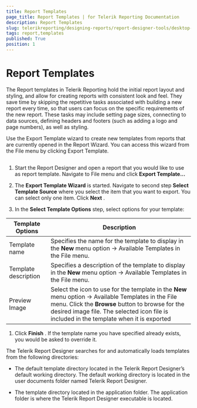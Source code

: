 ```yaml
---
title: Report Templates
page_title: Report Templates | for Telerik Reporting Documentation
description: Report Templates
slug: telerikreporting/designing-reports/report-designer-tools/desktop-designers/standalone-report-designer/report-templates
tags: report,templates
published: True
position: 1
---
```


# Report Templates



The Report templates in Telerik Reporting hold the initial report layout and styling, and allow for creating reports         with consistent look and feel. They save time by skipping the repetitive tasks associated with building a new report every         time, so that users can focus on the specific requirements of the new report. These tasks may include setting page sizes,         connecting to data sources, defining headers and footers (such as adding a logo and page numbers), as well as styling.       

Use the Export Template wizard to create new templates from reports that are currently opened in the Report Wizard.         You can access this wizard from the File menu by clicking Export Template.       

## 

1. Start the Report Designer and open a report that you would like to use as report template. Navigate to File menu and click __Export Template...__ 

1. The __Export Template Wizard__  is started. Navigate to second step __Select Template Source__  where you select the item that you want to export. You can select only one item. Click __Next__ .             

1. In the __Select Template Options__  step, select options for your template:             

| Template Options | Description |
| ------ | ------ |
|Template name|Specifies the name for the template to display in the __New__ menu option -> Available Templates in the File menu.|
|Template description|Specifies a description of the template to display in the __New__ menu option -> Available Templates in the File menu.|
|Preview Image|Select the icon to use for the template in the __New__ menu option -> Available Templates in the File menu. Click the __Browse__ button to browse for the desired image file. The selected icon file is included in the template when it is exported|

1. Click __Finish__ . If the template name you have specified already exists, you would be asked to override it.             

The Telerik Report Designer searches for and automatically loads templates from the following directories:         

* The default template directory located in the Telerik Report Designer’s default working directory.               The default working directory is located in the user documents folder named Telerik Report Designer.             

* The template directory located in the application folder. The application folder is where the Telerik Report Designer executable is located.
